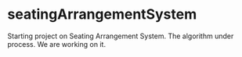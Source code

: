 # seatingArrangementSystem
Starting project on Seating Arrangement System.
The algorithm under process.
We are working on it.
